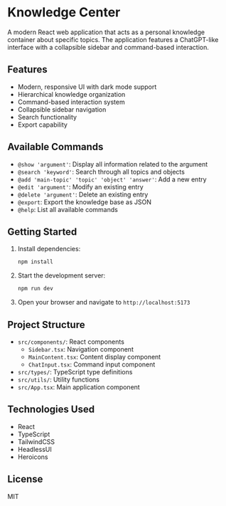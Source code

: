 # Knowledge Center

A modern React web application that acts as a personal knowledge container about specific topics. The application features a ChatGPT-like interface with a collapsible sidebar and command-based interaction.

## Features

- Modern, responsive UI with dark mode support
- Hierarchical knowledge organization
- Command-based interaction system
- Collapsible sidebar navigation
- Search functionality
- Export capability

## Available Commands

- `@show 'argument'`: Display all information related to the argument
- `@search 'keyword'`: Search through all topics and objects
- `@add 'main-topic' 'topic' 'object' 'answer'`: Add a new entry
- `@edit 'argument'`: Modify an existing entry
- `@delete 'argument'`: Delete an existing entry
- `@export`: Export the knowledge base as JSON
- `@help`: List all available commands

## Getting Started

1. Install dependencies:
   ```bash
   npm install
   ```

2. Start the development server:
   ```bash
   npm run dev
   ```

3. Open your browser and navigate to `http://localhost:5173`

## Project Structure

- `src/components/`: React components
  - `Sidebar.tsx`: Navigation component
  - `MainContent.tsx`: Content display component
  - `ChatInput.tsx`: Command input component
- `src/types/`: TypeScript type definitions
- `src/utils/`: Utility functions
- `src/App.tsx`: Main application component

## Technologies Used

- React
- TypeScript
- TailwindCSS
- HeadlessUI
- Heroicons

## License

MIT
